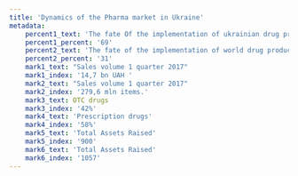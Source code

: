 ```yaml
---
title: 'Dynamics of the Pharma market in Ukraine'
metadata:
    percent1_text: 'The fate Of the implementation of ukrainian drug production'
    percent1_percent: '69'
    percent2_text: 'The fate of the implementation of world drug production'
    percent2_percent: '31'
    mark1_text: "Sales volume 1 quarter 2017"
    mark1_index: '14,7 bn UAH '
    mark2_text: "Sales volume 1 quarter 2017"
    mark2_index: '279,6 mln items.'
    mark3_text: OTC drugs
    mark3_index: '42%'
    mark4_text: 'Prescription drugs'
    mark4_index: '58%'
    mark5_text: 'Total Assets Raised'
    mark5_index: '900'
    mark6_text: 'Total Assets Raised'
    mark6_index: '1057'
---
```


